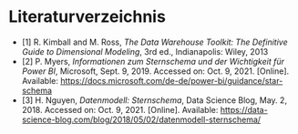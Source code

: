 # Literaturverzeichnis
- [1] R. Kimball and M. Ross, *The Data Warehouse Toolkit: The Definitive Guide to Dimensional Modeling*, 3rd ed., Indianapolis: Wiley, 2013
- [2] P. Myers, *Informationen zum Sternschema und der Wichtigkeit für Power BI*, Microsoft, Sept. 9, 2019. Accessed on: Oct. 9, 2021. [Online]. Available: https://docs.microsoft.com/de-de/power-bi/guidance/star-schema
- [3] H. Nguyen, *Datenmodell: Sternschema*, Data Science Blog, May. 2, 2018. Accessed on: Oct. 9, 2021. [Online]. Available: https://data-science-blog.com/blog/2018/05/02/datenmodell-sternschema/